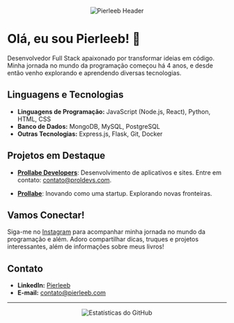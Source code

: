 <p align="center">
  <img src="https://github.com/pierleeb/pierleeb/blob/main/assets/header.png" alt="Pierleeb Header">
</p>

# Olá, eu sou Pierleeb! 👋

Desenvolvedor Full Stack apaixonado por transformar ideias em código. Minha jornada no mundo da programação começou há 4 anos, e desde então venho explorando e aprendendo diversas tecnologias.

## Linguagens e Tecnologias

- **Linguagens de Programação:** JavaScript (Node.js, React), Python, HTML, CSS
- **Banco de Dados:** MongoDB, MySQL, PostgreSQL
- **Outras Tecnologias:** Express.js, Flask, Git, Docker

## Projetos em Destaque

- [**Prollabe Developers**](https://developers.prollabe.com/): Desenvolvimento de aplicativos e sites. Entre em contato: [contato@proldevs.com](mailto:contato@proldevs.com).

- [**Prollabe**](https://prollabe.com): Inovando como uma startup. Explorando novas fronteiras.

## Vamos Conectar!

Siga-me no [Instagram](https://www.instagram.com/pierleeb/) para acompanhar minha jornada no mundo da programação e além. Adoro compartilhar dicas, truques e projetos interessantes, além de informações sobre meus livros!

## Contato

- **LinkedIn:** [Pierleeb](link_linkedin)
- **E-mail:** [contato@pierleeb.com](mailto:contato@pierleeb.com)

---

<p align="center">
  <img src="https://github-readme-stats.vercel.app/api?username=pierleeb&show_icons=true&count_private=true&hide=contribs,prs&theme=radical" alt="Estatísticas do GitHub">
</p>

